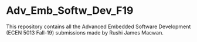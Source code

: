 # Adv_Emb_Softw_Dev_F19
This repository contains all the Advanced Embedded Software Development (ECEN 5013 Fall-19) submissions made by Rushi James Macwan. 

